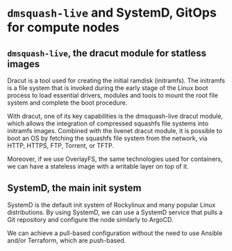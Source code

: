 # `dmsquash-live` and SystemD, GitOps for compute nodes

## `dmsquash-live`, the dracut module for statless images

Dracut is a tool used for creating the initial ramdisk (initramfs). The initramfs is a file system that is invoked during the early stage of the Linux boot process to load essential drivers, modules and tools to mount the root file system and complete the boot procedure.

With dracut, one of its key capabilities is the dmsquash-live dracut module, which allows the integration of compressed squashfs file systems into initramfs images. Combined with the livenet dracut module, it is possible to boot an OS by fetching the squashfs file system from the network, via HTTP, HTTPS, FTP, Torrent, or TFTP.

Moreover, if we use OverlayFS, the same technologies used for containers, we can have a stateless image with a writable layer on top of it.

## SystemD, the main init system

SystemD is the default init system of Rockylinux and many popular Linux distributions. By using SystemD, we can use a SystemD service that pulls a Git repository and configure the node similarly to ArgoCD.

We can achieve a pull-based configuration without the need to use Ansible and/or Terraform, which are push-based.
